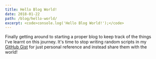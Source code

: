 ```yaml
---
title: Hello Blog World!
date: 2018-01-22
path: /blog/hello-world/
excerpt: <code>console.log('Hello Blog World!');</code>
---
```


Finally getting around to starting a proper blog to keep track of the things I've learnt on this journey. It's time to stop writing random scripts in my [GitHub Gist](https://gist.github.com/jiahaog) for just personal reference and instead share them with the world!
